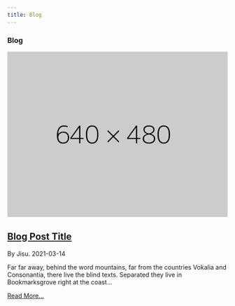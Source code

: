 ```yaml
---
title: Blog
---
```


<div class="text-center">
  <!-- You can use Vue components inside markdown -->
  <carbon-pen-fountain class="text-4xl -mb-6 m-auto" />
  <h3>Blog</h3>
</div>

<main class="max-w-5xl mx-auto pb-10 pt-10">
  <div class="flex flex-wrap overflow-hidden">
    <div class="w-full overflow-hidden md:w-4/6 lg:w-4/6 xl:w-4/6">
      <div class="mr-2 md:mr-4 ml-2">
        <div class="pb-10">
        <!-- first post -->
          <div>
              <img class="article-image" src="../images/vga.png" alt="dummy">
              <h2 class="text-gray-900 font-serif text-3xl my-5 font-thin"><a href="">Blog Post Title</a></h2>
              <span class="text-xs text-gray-800 font-thin block mb-5">By Jisu. 2021-03-14</span>
              <p class="article-body">Far far away, behind the word mountains, far from the countries Vokalia and Consonantia, there live the blind texts. Separated they live in Bookmarksgrove right at the coast...</p>
              <a href="./article-details.html" class="readmore">Read More...</a>
          </div>
        </div>
      </div>
    </div>
  </div>
</main>
